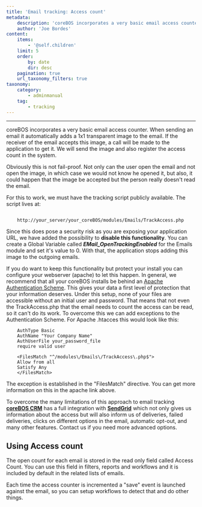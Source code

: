 ```yaml
---
title: 'Email tracking: Access count'
metadata:
    description: 'coreBOS incorporates a very basic email access counter.'
    author: 'Joe Bordes'
content:
    items:
        - '@self.children'
    limit: 5
    order:
        by: date
        dir: desc
    pagination: true
    url_taxonomy_filters: true
taxonomy:
    category:
        - adminmanual
    tag:
        - tracking
---
```

---
coreBOS incorporates a very basic email access counter. When sending an
email it automatically adds a 1x1 transparent image to the email. If the
receiver of the email accepts this image, a call will be made to the
application to get it. We will send the image and also register the
access count in the system.

Obviously this is not fail-proof. Not only can the user open the email
and not open the image, in which case we would not know he opened it,
but also, it could happen that the image be accepted but the person
really doesn't read the email.

For this to work, we must have the tracking script publicly available.
The script lives at:
```

    http://your_server/your_coreBOS/modules/Emails/TrackAccess.php
```
Since this does pose a security risk as you are exposing your
application URL, we have added the possibility to **disable this functionality**. You can create a Global Variable called
***EMail_OpenTrackingEnabled*** for the Emails module and set it's
value to 0. With that, the application stops adding this image to the
outgoing emails.

If you do want to keep this functionality but protect your install you
can configure your webserver (apache) to let this happen. In general, we
recommend that all your coreBOS installs be behind an [Apache Authentication Scheme](https://httpd.apache.org/docs/2.2/howto/auth.html). This gives
your data a first level of protection that your information deserves.
Under this setup, none of your files are accessible without an initial
user and password. That means that not even the TrackAccess.php that the
email needs to count the access can be read, so it can't do its work. To
overcome this we can add exceptions to the Authentication Scheme. For
Apache .htacces this would look like this:
```
    AuthType Basic
    AuthName "Your Company Name"
    AuthUserFile your_password_file
    require valid user

    <FilesMatch "^/modules\/Emails\/TrackAccess\.php$">
    Allow from all
    Satisfy Any
    </FilesMatch>
```
The exception is established in the "FilesMatch" directive. You can get
more information on this in the apache link above.

<div class="notices blue">
To overcome the many limitations of
this approach to email tracking <strong><a href="http://coreboscrm.tsolucio.com/">coreBOS CRM</a></strong> has a full integration with
<strong><a href="http://sendgrid/">SendGrid</a></strong> which not only gives us information about
the access but will also inform us of deliveries, failed deliveries,
clicks on different options in the email, automatic opt-out, and many
other features. Contact us if you need more advanced options.
</blue>

## Using Access count

The open count for each email is stored in the read only field called
Access Count. You can use this field in filters, reports and workflows
and it is included by default in the related lists of emails.

Each time the access counter is incremented a "save" event is launched
against the email, so you can setup workflows to detect that and do
other things.
